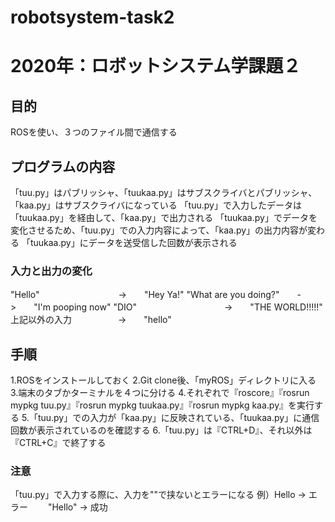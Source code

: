 # robotsystem-task2
# 2020年：ロボットシステム学課題２
## 目的
ROSを使い、３つのファイル間で通信する
## プログラムの内容
「tuu.py」はパブリッシャ、「tuukaa.py」はサブスクライバとパブリッシャ、「kaa.py」はサブスクライバになっている
「tuu.py」で入力したデータは「tuukaa.py」を経由して、「kaa.py」で出力される
「tuukaa.py」でデータを変化させるため、「tuu.py」での入力内容によって、「kaa.py」の出力内容が変わる
「tuukaa.py」にデータを送受信した回数が表示される
### 入力と出力の変化
"Hello"　　　　　　　　　->　　"Hey Ya!"
"What are you doing?"　　->　　"I'm pooping now"
"DIO"　　　　　　　　　　->　　"THE WORLD!!!!!"
上記以外の入力　　　　　 ->　　"hello"
## 手順
1.ROSをインストールしておく
2.Git clone後、「myROS」ディレクトリに入る
3.端末のタブかターミナルを４つに分ける
4.それぞれで『roscore』『rosrun mypkg tuu.py』『rosrun mypkg tuukaa.py』『rosrun mypkg kaa.py』を実行する
5.「tuu.py」での入力が「kaa.py」に反映されている、「tuukaa.py」に通信回数が表示されているのを確認する
6.「tuu.py」は『CTRL+D』、それ以外は『CTRL+C』で終了する
### 注意
「tuu.py」で入力する際に、入力を""で挟ないとエラーになる
例）Hello    ->  エラー
　　"Hello"  ->  成功
